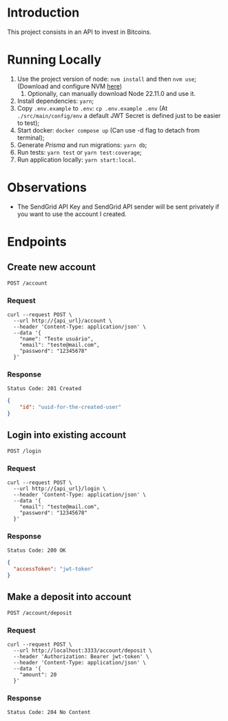 # Introduction
This project consists in an API to invest in Bitcoins.

# Running Locally
1. Use the project version of node: `nvm install` and then `nvm use`; (Download and configure NVM [here](https://github.com/nvm-sh/nvm))
   1. Optionally, can manually download Node 22.11.0 and use it.
2. Install dependencies: `yarn`;
3. Copy `.env.example` to `.env`: `cp .env.example .env` (At `./src/main/config/env` a default JWT Secret is defined just to be easier to test);
4. Start docker: `docker compose up` (Can use -d flag to detach from terminal);
5. Generate *Prisma* and run migrations: `yarn db`;
6. Run tests: `yarn test` or `yarn test:coverage`;
7. Run application locally: `yarn start:local`.
# Observations
- The SendGrid API Key and SendGrid API sender will be sent privately if you want to use the account I created.

# Endpoints

## Create new account
`POST /account`

### Request
```shell
curl --request POST \
  --url http://{api_url}/account \
  --header 'Content-Type: application/json' \
  --data '{
	"name": "Teste usuário",
	"email": "teste@mail.com",
	"password": "12345678"
  }'
```

### Response
`Status Code: 201 Created`
```json
{
	"id": "uuid-for-the-created-user"
}
```

## Login into existing account
`POST /login`

### Request
```shell
curl --request POST \
  --url http://{api_url}/login \
  --header 'Content-Type: application/json' \
  --data '{
	"email": "teste@mail.com",
	"password": "12345678"
  }'
```

### Response
`Status Code: 200 OK`
```json
{
  "accessToken": "jwt-token"
}
```

## Make a deposit into account
`POST /account/deposit`

### Request
```shell
curl --request POST \
  --url http://localhost:3333/account/deposit \
  --header 'Authorization: Bearer jwt-token' \
  --header 'Content-Type: application/json' \
  --data '{
	"amount": 20
  }'
```

### Response
`Status Code: 204 No Content`
